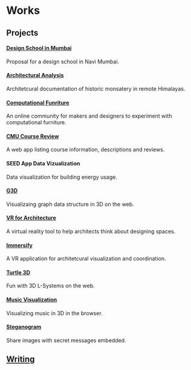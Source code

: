 # Works

## Projects
#### [Design School in Mumbai](https://amitlzkpa.wordpress.com/2014/10/17/thesis-project-design-school-in-navi-mumbai/)
Proposal for a design school in Navi Mumbai.

#### [Architectural Analysis](https://amitlzkpa.wordpress.com/2013/10/02/analysis-of-druk-white-lotus-school/)
Architetcural documentation of historic monsatery in remote Himalayas.

#### [Computational Funriture](https://o-lap.org)
An online community for makers and designers to experiment with computational furniture.

#### [CMU Course Review](https://cmucoursereviews.pythonanywhere.com)
A web app listing course information, descriptions and reviews.

#### SEED App Data Vizualization
Data visualization for building energy usage.

#### [G3D](https://github.com/amitlzkpa/G3D)
Visualizaing graph data structure in 3D on the web.

#### [VR for Architecture](https://docs.google.com/presentation/d/1O33eKWV7hVRZQC-TmBLysirCh37541I5MpVejZHN-6s/edit?usp=sharing)
A virtual reality tool to help architects think about designing spaces.

#### [Immersify](https://www.food4rhino.com/app/immersify)
A VR application for architetcural visualization and coordination.

#### [Turtle 3D](https://turtle3d.herokuapp.com)
Fun with 3D L-Systems on the web.

#### [Music Visualization](https://lotusaudio.herokuapp.com)
Visualizing music in 3D in the browser.

#### [Steganogram](https://steganogram.herokuapp.com)
Share images with secret messages embedded.


## [Writing](https://medium.com/@olapdesign)
